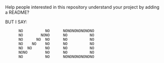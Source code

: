Help people interested in this repository understand your project by adding a README?

BUT I SAY:

          NO          NO      NONONONONONONO
          NO        NONO      NO          NO
          NO      NO  NO      NO          NO
          NO    NO    NO      NO          NO
          NO  NO      NO      NO          NO
          NONO        NO      NO          NO
          NO          NO      NONONONONONONO
